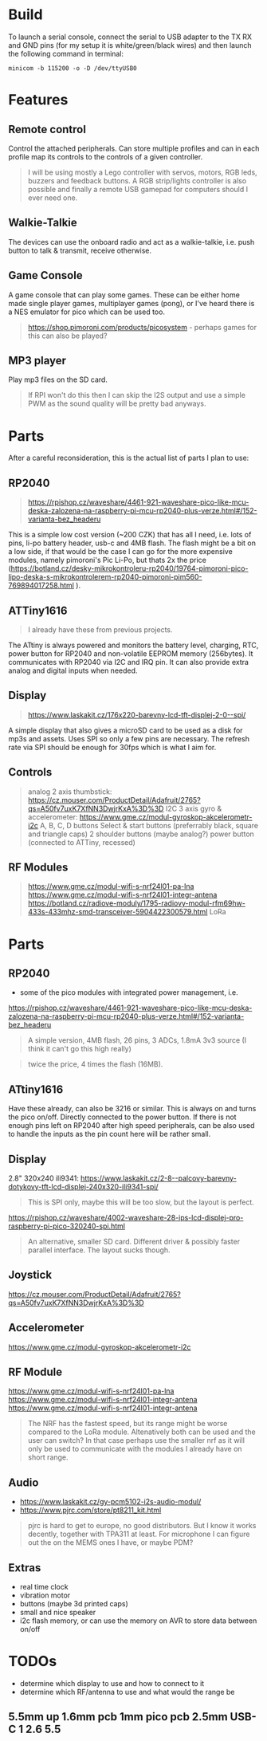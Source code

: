 
# Build

To launch a serial console, connect the serial to USB adapter to the TX RX and GND pins (for my setup it is white/green/black wires) and then launch the following command in terminal:

    minicom -b 115200 -o -D /dev/ttyUSB0

# Features

## Remote control

Control the attached peripherals. Can store multiple profiles and can in each profile map its controls to the controls of a given controller.

> I will be using mostly a Lego controller with servos, motors, RGB leds, buzzers and feedback buttons. A RGB strip/lights controller is also possible and finally a remote USB gamepad for computers should I ever need one. 

## Walkie-Talkie

The devices can use the onboard radio and act as a walkie-talkie, i.e. push button to talk & transmit, receive otherwise. 

## Game Console

A game console that can play some games. These can be either home made single player games, multiplayer games (pong), or I've heard there is a NES emulator for pico which can be used too.

> https://shop.pimoroni.com/products/picosystem - perhaps games for this can also be played? 

## MP3 player

Play mp3 files on the SD card. 

> If RPI won't do this then I can skip the I2S output and use a simple PWM as the sound quality will be pretty bad anyways.


# Parts

After a careful reconsideration, this is the actual list of parts I plan to use:

## RP2040

> https://rpishop.cz/waveshare/4461-921-waveshare-pico-like-mcu-deska-zalozena-na-raspberry-pi-mcu-rp2040-plus-verze.html#/152-varianta-bez_headeru

This is a simple low cost version (~200 CZK) that has all I need, i.e. lots of pins, li-po battery header, usb-c and 4MB flash. The flash might be a bit on a low side, if that would be the case I can go for the more expensive modules, namely pimoroni's Pic Li-Po, but thats 2x the price (https://botland.cz/desky-mikrokontroleru-rp2040/19764-pimoroni-pico-lipo-deska-s-mikrokontrolerem-rp2040-pimoroni-pim560-769894017258.html
).

## ATTiny1616

> I already have these from previous projects.

The ATtiny is always powered and monitors the battery level, charging, RTC, power button for RP2040 and non-volatile EEPROM memory (256bytes). It communicates with RP2040 via I2C and IRQ pin. It can also provide extra analog and digital inputs when needed. 

## Display

> https://www.laskakit.cz/176x220-barevny-lcd-tft-displej-2-0--spi/

A simple display that also gives a microSD card to be used as a disk for mp3s and assets. Uses SPI so only a few pins are necessary. The refresh rate via SPI should be enough for 30fps which is what I aim for.

## Controls

> analog 2 axis thumbstick: https://cz.mouser.com/ProductDetail/Adafruit/2765?qs=A50fv7uxK7XfNN3DwjrKxA%3D%3D
> I2C 3 axis gyro & accelerometer: https://www.gme.cz/modul-gyroskop-akcelerometr-i2c
> A, B, C, D buttons
> Select & start buttons (preferrably black, square and triangle caps)
> 2 shoulder buttons (maybe analog?)
> power button (connected to ATTiny, recessed)

## RF Modules

> https://www.gme.cz/modul-wifi-s-nrf24l01-pa-lna 
> https://www.gme.cz/modul-wifi-s-nrf24l01-integr-antena
> https://botland.cz/radiove-moduly/1795-radiovy-modul-rfm69hw-433s-433mhz-smd-transceiver-5904422300579.html
> LoRa 


# Parts

## RP2040

- some of the pico modules with integrated power management, i.e.

https://rpishop.cz/waveshare/4461-921-waveshare-pico-like-mcu-deska-zalozena-na-raspberry-pi-mcu-rp2040-plus-verze.html#/152-varianta-bez_headeru

> A simple version, 4MB flash, 26 pins, 3 ADCs, 1.8mA 3v3 source (I think it can't go this high really)


> twice the price, 4 times the flash (16MB).

## ATtiny1616

Have these already, can also be 3216 or similar. This is always on and turns the pico on/off. Directly connected to the power button. If there is not enough pins left on RP2040 after high speed peripherals, can be also used to handle the inputs as the pin count here will be rather small. 

## Display

2.8" 320x240 ili9341: https://www.laskakit.cz/2-8--palcovy-barevny-dotykovy-tft-lcd-displej-240x320-ili9341-spi/

> This is SPI only, maybe this will be too slow, but the layout is perfect.

https://rpishop.cz/waveshare/4002-waveshare-28-ips-lcd-displej-pro-raspberry-pi-pico-320240-spi.html

> An alternative, smaller SD card. Different driver & possibly faster parallel interface. The layout sucks though. 

## Joystick

https://cz.mouser.com/ProductDetail/Adafruit/2765?qs=A50fv7uxK7XfNN3DwjrKxA%3D%3D

## Accelerometer

https://www.gme.cz/modul-gyroskop-akcelerometr-i2c

## RF Module

https://www.gme.cz/modul-wifi-s-nrf24l01-pa-lna 
https://www.gme.cz/modul-wifi-s-nrf24l01-integr-antena
https://www.gme.cz/modul-wifi-s-nrf24l01-integr-antena

> The NRF has the fastest speed, but its range might be worse compared to the LoRa module. Altenatively both can be used and the user can switch? In that case perhaps use the smaller nrf as it will only be used to communicate with the modules I already have on short range. 

## Audio

- https://www.laskakit.cz/gy-pcm5102-i2s-audio-modul/
- https://www.pjrc.com/store/pt8211_kit.html

> pjrc is hard to get to europe, no good distributors. But I know it works decently, together with TPA311 at least. For microphone I can figure out the on the MEMS ones I have, or maybe PDM?

## Extras

- real time clock
- vibration motor
- buttons (maybe 3d printed caps)
- small and nice speaker
- i2c flash memory, or can use the memory on AVR to store data between on/off

# TODOs

- determine which display to use and how to connect to it
- determine which RF/antenna to use and what would the range be


5.5mm up
1.6mm pcb
1mm pico pcb
2.5mm USB-C
1
2.6
5.5
-------



